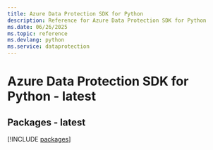 ```yaml
---
title: Azure Data Protection SDK for Python
description: Reference for Azure Data Protection SDK for Python
ms.date: 06/26/2025
ms.topic: reference
ms.devlang: python
ms.service: dataprotection
---
```

# Azure Data Protection SDK for Python - latest
## Packages - latest
[!INCLUDE [packages](data-protection-index.md)]